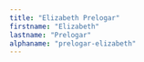 ```yaml
---
title: "Elizabeth Prelogar"
firstname: "Elizabeth"
lastname: "Prelogar"
alphaname: "prelogar-elizabeth"
---
```

